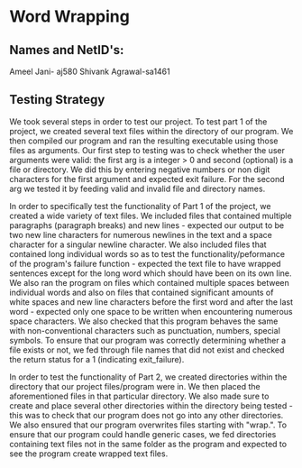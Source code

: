 # Word Wrapping #

## Names and NetID's: ##

Ameel Jani- aj580
Shivank Agrawal-sa1461

## Testing Strategy ##

We took several steps in order to test our project. To test part 1 of the project, we created several text files within the directory of our program. We then compiled our program and ran the resulting executable using those files as arguments. Our first step to testing was to check whether the user arguments were valid: the first arg is a integer > 0 and second (optional) is a file or directory. We did this by entering negative numbers or non digit characters for the first argument and expected exit failure. For the second arg we tested it by feeding valid and invalid file and directory names.

In order to specifically test the functionality of Part 1 of the project, we created a wide  variety of text files. We included files that contained multiple paragraphs (paragraph breaks) and new lines - expected our output to be two new line characters for numerous newlines in the text and a space character for a singular newline character. We also included files that contained long individual words so as to test the functionality/peformance of the program's failure function - expected the text file to have wrapped sentences except for the long word which should have been on its own line. We also ran the program on files which contained multiple spaces between individual words and also on files that contained significant amounts of white spaces and new line characters before the first word and after the last word - expected only one space to be written when encountering numerous space characters. We also checked that this program behaves the same with non-conventional characters such as punctuation, numbers, special symbols. To ensure that our program was correctly determining whether a file exists or not, we fed through file names that did not exist and checked the return status for a 1 (indicating exit_failure). 

In order to test the functionality of Part 2, we created directories within the directory that our project files/program were in. We then placed the aforementioned files in that particular directory. We also made sure to create and place several other directories within the directory being tested - this was to check that our program does not go into any other directories. We also ensured that our program overwrites files starting with "wrap.". To ensure that our program could handle generic cases, we fed directories containing text files not in the same folder as the program and expected to see the program create wrapped text files. 

